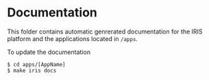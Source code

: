 # Documentation

This folder contains automatic genrerated documentation for the IRIS platform and the applications located in `/apps`.

To update the documentation

	$ cd apps/[AppName]
	$ make iris docs